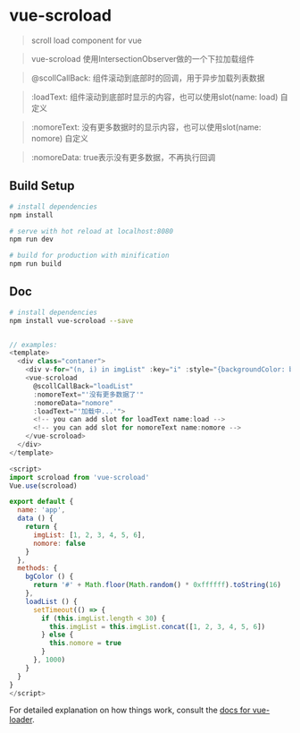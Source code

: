 # vue-scroload

> scroll load component for vue

> vue-scroload 使用IntersectionObserver做的一个下拉加载组件

> @scollCallBack: 组件滚动到底部时的回调，用于异步加载列表数据

> :loadText: <String>组件滚动到底部时显示的内容，也可以使用slot(name: load) 自定义

> :nomoreText: <String> 没有更多数据时的显示内容，也可以使用slot(name: nomore) 自定义

> :nomoreData: <Boolean> true表示没有更多数据，不再执行回调

## Build Setup

``` bash
# install dependencies
npm install

# serve with hot reload at localhost:8080
npm run dev

# build for production with minification
npm run build
```

## Doc
``` bash
# install dependencies
npm install vue-scroload --save

```
```js

// examples:
<template>
  <div class="contaner">
    <div v-for="(n, i) in imgList" :key="i" :style="{backgroundColor: bgColor()}" class="load-item">{{i + '-' + n}}</div>
    <vue-scroload
      @scollCallBack="loadList"
      :nomoreText="'没有更多数据了'"
      :nomoreData="nomore"
      :loadText="'加载中...'">
      <!-- you can add slot for loadText name:load -->
      <!-- you can add slot for nomoreText name:nomore -->
    </vue-scroload>
  </div>
</template>

<script>
import scroload from 'vue-scroload'
Vue.use(scroload)

export default {
  name: 'app',
  data () {
    return {
      imgList: [1, 2, 3, 4, 5, 6],
      nomore: false
    }
  },
  methods: {
    bgColor () {
      return '#' + Math.floor(Math.random() * 0xffffff).toString(16)
    },
    loadList () {
      setTimeout(() => {
        if (this.imgList.length < 30) {
          this.imgList = this.imgList.concat([1, 2, 3, 4, 5, 6])
        } else {
          this.nomore = true
        }
      }, 1000)
    }
  }
}
</script>
```

For detailed explanation on how things work, consult the [docs for vue-loader](http://vuejs.github.io/vue-loader).
